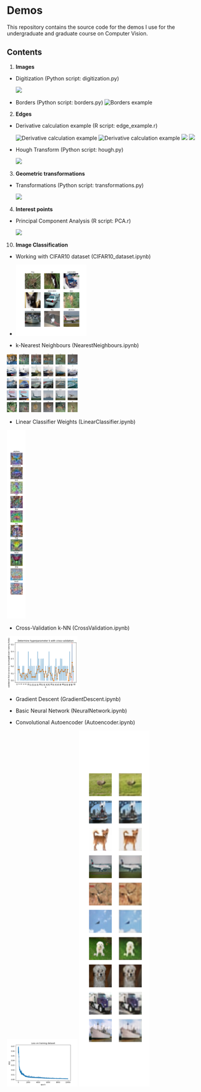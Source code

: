# Demos
This repository contains the source code for the demos I use for the undergraduate and graduate course on Computer Vision. 

## Contents
1. __Images__
 - Digitization (Python script: digitization.py)
   
   <img src="01-Images/digitization.png"  width="300"/>
 - Borders (Python script: borders.py)
    ![Borders example](01-Images/borders.png)
   
2. __Edges__
 - Derivative calculation example (R script: edge_example.r)
   
    ![Derivative calculation example](02-Edges/noise_example.png ) 
    ![Derivative calculation example](02-Edges/noise_example_gaussian.png)
    <img src="02-Edges/derivative_dx_on_unsmoothed.png"  width="189"/>
    <img src="02-Edges/derivative_dx_on_smoothed.png"  width="189"/>
 
 - Hough Transform (Python script: hough.py)
 
    <img src="02-Edges/hough.png"  width="189"/>
   
3. __Geometric transformations__
 - Transformations (Python script: transformations.py)
   
    <img src="03-Geometric_transformations/transformations.png"  width="189"/>

4. __Interest points__
 - Principal Component Analysis (R script: PCA.r)
   
    <img src="04-Interest_points/PCA.png"  width="189"/>


10. __Image Classification__
 - Working with CIFAR10 dataset (CIFAR10_dataset.ipynb)

 - <img src="10-ImageClassification/sample_training_images.png"  width="189"/>

 - k-Nearest Neighbours (NearestNeighbours.ipynb) 

 <img src="10-ImageClassification/nearest_neighbour.png"  width="189"/>

 - Linear Classifier Weights (LinearClassifier.ipynb) 

 <img src="10-ImageClassification/weights_images_.png"  width="50"/>

 - Cross-Validation k-NN (CrossValidation.ipynb) 

 <img src="10-ImageClassification/crossvalidation_knn_.png"  width="189"/>

 - Gradient Descent (GradientDescent.ipynb)

 - Basic Neural Network (NeuralNetwork.ipynb)

 - Convolutional Autoencoder (Autoencoder.ipynb)

 <img src="10-ImageClassification/autoencoder_loss.png"  width="189"/>
<img src="10-ImageClassification/autoencoder_reconstruction.png"  width="189"/>

